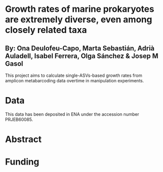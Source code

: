 # Growth rates of marine prokaryotes are extremely diverse, even among closely related taxa
## By: Ona Deulofeu-Capo,  Marta Sebastián, Adrià Auladell, Isabel Ferrera, Olga Sánchez & Josep M Gasol

This project aims to calculate single-ASVs-based growth rates from amplicon metabarcoding data overtime in manipulation experiments.

# Data 
This data has been deposited in ENA under the accession number PRJEB60085.

# Abstract

# Funding

